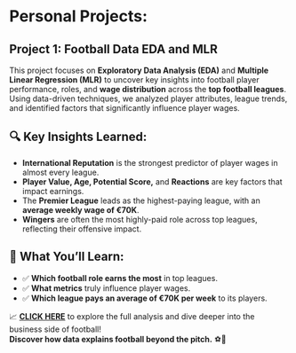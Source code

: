 # Personal Projects:

##  **Project 1: Football Data EDA and MLR** 

This project focuses on **Exploratory Data Analysis (EDA)** and **Multiple Linear Regression (MLR)** to uncover key insights into football player performance, roles, and **wage distribution** across the **top football leagues**. Using data-driven techniques, we analyzed player attributes, league trends, and identified factors that significantly influence player wages.

## 🔍 **Key Insights Learned:**
- **International Reputation** is the strongest predictor of player wages in almost every league.
- **Player Value, Age, Potential Score,** and **Reactions** are key factors that impact earnings.
- The **Premier League** leads as the highest-paying league, with an **average weekly wage of €70K**.
- **Wingers** are often the most highly-paid role across top leagues, reflecting their offensive impact.

## 🚀 **What You’ll Learn:**
- ✅ **Which football role earns the most** in top leagues.
- ✅ **What metrics** truly influence player wages.
- ✅ **Which league pays an average of €70K per week** to its players.

📈 **[CLICK HERE](#)** to explore the full analysis and dive deeper into the business side of football!  
**Discover how data explains football beyond the pitch.** ⚽💼